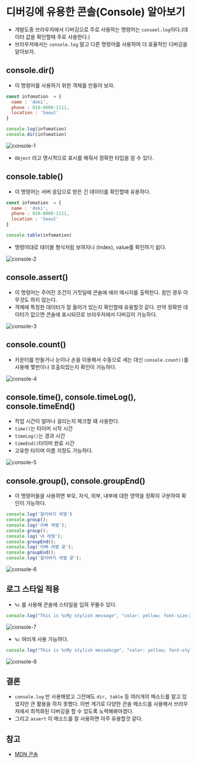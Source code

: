 # 디버깅에 유용한 콘솔(Console) 알아보기

- 개발도중 브라우저에서 디버깅으로 주로 사용하는 명령어는 `consoel.log`이다.(데이터 값을 확인할때 주로 사용한다.)
- 브라우저에서는 `console.log` 말고 다른 명령어를 사용하여 더 효율적인 디버깅을 알아보자.

## console.dir()

- 이 명령어를 사용하기 위한 객체를 만들어 보자.

``` javascript
const infomation  = {
  name : 'doki',
  phone : 010-0000-1111,
  location : 'Seoul'
}

console.log(infomation)
console.dir(infomation)
```

![console-1](images/2020-11-05-debugging-console/console-1.png)

- `Object` 라고 명시적으로 표시를 해줘서 정확한 타입을 알 수 있다.

## console.table()

- 이 명령어는 서버 응답으로 받은 긴 데이터를 확인할때 유용하다.

``` javascript
const infomation  = {
  name : 'doki',
  phone : 010-0000-1111,
  location : 'Seoul'
}

console.table(infomation)
```

- 명령어대로 테이블 형식처럼 보여지니 (index), value를 확인하기 쉽다.

![console-2](images/2020-11-05-debugging-console/console-2.png)

## console.assert()

- 이 명령어는 주어진 조건이 거짓일때 콘솔에 에러 메시지를 출력한다. 참인 경우 아무것도 하지 않는다.
- 객체에 특정한 데이터가 잘 들어가 있는지 확인할때 유용할것 같다. 만약 정확한 데이터가 없으면 콘솔에 표시되므로 브라우저에서 디버깅이 가능하다.

![console-3](images/2020-11-05-debugging-console/console-3.png)

## console.count()

- 카운터를 만들거나 눈이나 손을 이용해서 수동으로 세는 대신 `console.count()`를 사용해 몇번이나 호출되었는지 확인이 가능하다.

![console-4](images/2020-11-05-debugging-console/console-4.png)

## console.time(), console.timeLog(), console.timeEnd()

- 작업 시간이 얼마나 걸리는지 체크할 떄 사용한다.
- `time()`는 타이머 시작 시간
- `timeLog()`는 경과 시간
- `timeEnd()`타이머 완료 시간
- 고유한 타이머 이름 지정도 가능하다.

![console-5](images/2020-11-05-debugging-console/console-5.png)

## console.group(), console.groupEnd()

- 이 명령어들을 사용하면 부모, 자식, 외부, 내부에 대한 영역을 정확히 구분하여 확인이 가능하다.

``` javascript
console.log('할아버지 레벨')
console.group();
console.log('아빠 레벨');
console.group();
console.log('내 레벨');
console.groupEnd();
console.log('아빠 레벨 끝');
console.groupEnd();
console.log('할아버지 레벨 끝');
```

![console-6](images/2020-11-05-debugging-console/console-6.png)

## 로그 스타일 적용

- `%c` 를 사용해 콘솔에 스타일을 입혀 꾸물수 있다.

``` javascript
console.log("This is %cMy stylish message", "color: yellow; font-size:32px; font-style: italic; background-color: black;padding: 10px");
```

![console-7](images/2020-11-05-debugging-console/console-7.png)

- `%c` 여러개 사용 가능하다.

``` javascript
console.log("This is %cMy stylish messa%cge", "color: yellow; font-style: italic; background-color: blue;padding: 2px",'font-size: 100px;');
```

![console-8](images/2020-11-05-debugging-console/console-8.png)

## 결론

- `console.log` 만 사용해왔고 그전에도 `dir, table` 등 여러개의 메소드를 알고 있었지만 큰 활용을 하지 못했다. 이번 계기로 다양한 콘솔 메소드를 사용해서 브라우저에서 최적화된 디버깅을 할 수 있도록 노력해봐야겠다.
- 그리고 `assert` 이 메소드를 잘 사용하면 아주 유용할것 같다.

## 참고

- [MDN 콘솔](https://developer.mozilla.org/ko/docs/Web/API/Console)